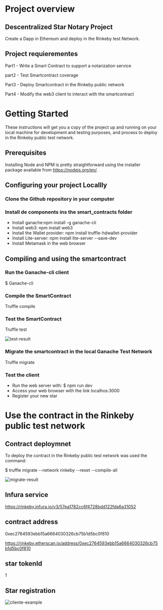 # Project overview

## Descentralized Star Notary Project

Create a Dapp in Ethereum and deploy in the Rinkeby test Network.

## Project requierementes

Part1 - Write a Smart Contract to support a notarization service

part2 - Test Smartcontract coverage

Part3 - Deploy Smartcontract in the Rinkeby public network

Part4 - Modify the web3 client to interact with the smartcontract

# Getting Started
 
These instructions will get you a copy of the project up and running on your local machine for development and testing purposes, and process to deploy in the Rinkeby public test network.

## Prerequisites
 
 Installing Node and NPM is pretty straightforward using the installer package available from https://nodejs.org/en/.
 
## Configuring your project Locallly

### Clone the Github repository in your computer

### Install de components ins the smart_contracts folder

 - Install ganache:npm install -g ganache-cli
 - Install web3: npm install web3
 - Install the Wallet provider: npm install truffle-hdwallet-provider
 - Install Lite-server: npm install lite-server --save-dev
 - Install Metamask in the web browser

## Compiling and using the smartcontract

### Run the Ganache-cli client
$ Ganache-cli

### Compile the SmartContract

Truffle compile

### Test the SmartContract

Truffle test

![test-result](https://user-images.githubusercontent.com/33405407/48361723-1b16ba00-e670-11e8-9efc-cfd710acc36b.png)


### Migrate the smartcontract in the local Ganache Test Network

Truffle migrate

### Test the client
- Run the web server with: $ npm run dev
- Access your web browser with the link localhos:3000
- Register your new star



# Use the contract in the Rinkeby public test network

## Contract deploymnet

To deploy the contract in the Rinkeby public test network was used the command: 

$ truffle migrate --network rinkeby --reset --compile-all

![migrate-result](https://user-images.githubusercontent.com/33405407/48361918-806aab00-e670-11e8-973d-4dcd1b424d2a.png)


## Infura service

https://rinkeby.infura.io/v3/57ea1782cc6f4728bdd122fda6a31052

## contract address
0xec2764593ebb15a6664030326cb75b1d5bc0f810

https://rinkeby.etherscan.io/address/0xec2764593ebb15a6664030326cb75b1d5bc0f810

## star tokenId
1

## Star registration 

![cliente-example](https://user-images.githubusercontent.com/33405407/48361988-a2fcc400-e670-11e8-9233-cdd7a568095d.png)
